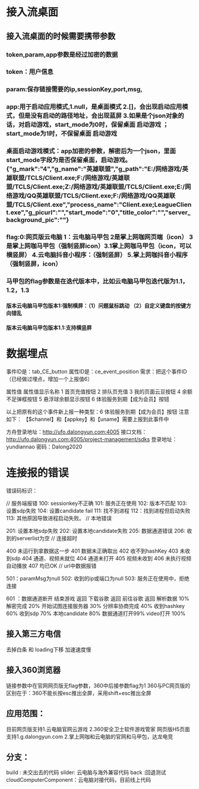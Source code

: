 #  接入流桌面

## 接入流桌面的时候需要携带参数
### token,param,app参数是经过加密的数据
### token：用户信息
### param:保存链接需要的ip,sessionKey,port,msg,
### app:用于启动应用模式,1.null，是桌面模式  2.[]，会出现启动应用模式，但是没有启动的路径地址，会出现蓝屏  3.如果是个json对象的话，对启动游戏，start_mode为0时，保留桌面 启动游戏 ；start_mode为1时，不保留桌面 启动游戏
### 桌面启动游戏模式：app加密的参数，解密后为一个json，里面start_mode字段为是否保留桌面，启动游戏。{"g_mark":"4","g_name":"英雄联盟","g_path":"E:/网络游戏/英雄联盟/TCLS/Client.exe;F:/网络游戏/英雄联盟/TCLS/Client.exe;Z:/网络游戏/英雄联盟/TCLS/Client.exe;E:/网络游戏/QQ英雄联盟/TCLS/Client.exe;F:/网络游戏/QQ英雄联盟/TCLS/Client.exe","process_name":"Client.exe;LeagueClient.exe","g_picurl":"","start_mode":"0","title_color":"","server_background_pic":""}
### flag:0:网页版云电脑 1：云电脑马甲包 2是掌上网咖网页端（icon） 3是掌上网咖马甲包（强制竖屏icon）3.1掌上网咖马甲包（icon，可以横竖屏）  4.云电脑抖音小程序：（强制竖屏）  5.掌上网咖抖音小程序（强制竖屏，icon）
### 马甲包的flag参数是在迭代版本中，比如云电脑马甲包迭代版为1.1，1.2，1.3
#### 版本云电脑马甲包版本1:强制横屏：（1）问题鼠标跳动  （2）自定义键盘的按键方向错乱
#### 版本云电脑马甲包版本1.1:支持横竖屏
 

# 数据埋点

事件ID是：tab_CE_button
属性ID是：ce_event_position
需求：把这个事件ID（已经做过埋点，增加一个上报值6）

属性值  属性值显示名称
1  首页充值按钮
2  排队页充值
3  我的页面云豆按钮
4  余额不足弹框按钮
5  悬浮球余额显示按钮
6          体验服务到期【成为会员】按钮

以上把原有的这个事件新上报一种类型：6          体验服务到期【成为会员】按钮
注意如下： 【$channel】和【appkey】和【uname】需要上报到此事件中

方舟登录地址：http://ufo.dalongyun.com:4005
接口文档：http://ufo.dalongyun.com:4005/project-management/sdks
登录地址：yundiannao
密码：Dalong2020


# 连接报的错误
错误码标识：

// 服务端报错
100: sessionkey不正确
101: 服务正在使用
102: 版本不匹配
103: 设置sdp失败
104: 设置candidate fail
111: 找不到进程
112：找到进程但启动失败
113: 其他原因导致进程启动失败。
// 本地错误

201: 设置本地sdp失败
202: 设置本地candidate失败
205: 数据通道错误
206: 收到的serverlist为空
// 连接超时

400 未运行到拿数据这一步
401 数据未正确取出
402 收不到hashKey
403 未收到sdp
404 通道、视频未就位
404 通道未打开
405 视频未收到
406 未执行视频自动播放
407 均已OK
// url中数据报错

501：paramMsg为null
502: 收到的ip或端口为null
503: 服务正在使用中，拒绝连接


601 ：数据通道断开
结束游戏 返回
下载谷歌 返回
前往谷歌
返回
解析数据 10%
解密完成 20%
开始试图连接服务器 30%
分辨率协商完成 40%
收到hashkey 60%
收到sdp 70%
本地candidate 80%
数据通道打开99%
video打开 100%


## 接入第三方电信
去掉白条 和 loading下移  加速速度慢 

## 接入360浏览器
链接参数中在官网网页版无flag参数，360中后接参数flag为1
360与PC网页版的区别在于：360不能长按esc推出全屏，采用shift+esc推出全屏


## 应用范围：
目前网页版支持1.云电脑官网云游戏    2.360安全卫士软件游戏管家
网页版H5页面支持1.g.dalongyun.com   2.掌上网咖和云电脑的官网和马甲包，达龙电竞


## 分支：
build : 未交出去的代码
silder: 云电脑与海外兼容代码
back  :回退测试
cloudComputerComponent：云电脑对接代码，目前线上代码